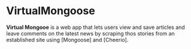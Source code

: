 # VirtualMongoose

**Virtual Mongooe** is a web app that lets users view and save articles and leave comments on the latest news by scraping thos stories from an established site using [Mongoose] and [Cheerio].